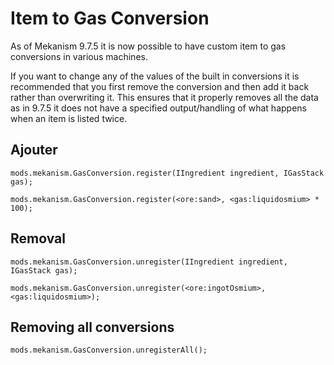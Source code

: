 # Item to Gas Conversion

As of Mekanism 9.7.5 it is now possible to have custom item to gas conversions in various machines.

If you want to change any of the values of the built in conversions it is recommended that you first remove the conversion and then add it back rather than overwriting it. This ensures that it properly removes all the data as in 9.7.5 it does not have a specified output/handling of what happens when an item is listed twice.

## Ajouter

```zenscript
mods.mekanism.GasConversion.register(IIngredient ingredient, IGasStack gas);

mods.mekanism.GasConversion.register(<ore:sand>, <gas:liquidosmium> * 100);
```

## Removal

```zenscript
mods.mekanism.GasConversion.unregister(IIngredient ingredient, IGasStack gas);

mods.mekanism.GasConversion.unregister(<ore:ingotOsmium>, <gas:liquidosmium>);
```

## Removing all conversions

```zenscript
mods.mekanism.GasConversion.unregisterAll();
```